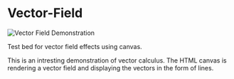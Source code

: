 # Vector-Field
![Vector Field Demonstration](https://github.com/TheAngryEnglishman/Vector-Field/blob/main/vector-field.gif)

Test bed for vector field effects using canvas. 

This is an intresting demonstration of vector calculus. The HTML canvas is rendering a vector field and 
displaying the vectors in the form of lines.


